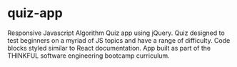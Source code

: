 # quiz-app

Responsive Javascript Algorithm Quiz app using jQuery. Quiz designed to test beginners on a myriad of JS topics and have a range of difficulty. 
Code blocks styled similar to React documentation.
App built as part of the THINKFUL software engineering bootcamp curriculum.
